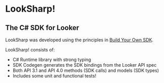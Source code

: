 # LookSharp!

## The C# SDK for Looker

LookSharp was developed using the principles in [Build Your Own SDK](../byosdk.md).

LookSharp! consists of:

- C# Runtime library with strong typing
- SDK Codegen generates the SDK bindings from the Looker API spec
- Both API 3.1 and API 4.0 methods (SDK calls) and models (SDK types)
- Includes some unit and functional tests!